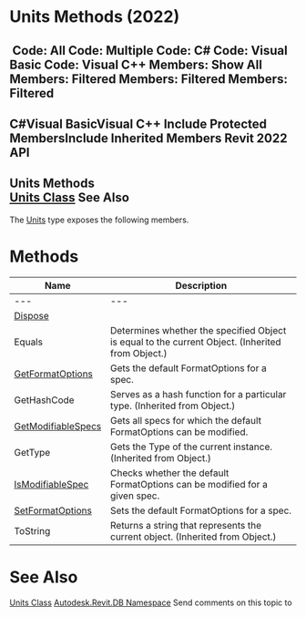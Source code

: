 # Units Methods (2022)

﻿
 Code: All Code: Multiple Code: C# Code: Visual Basic Code: Visual C++  Members: Show All Members: Filtered Members: Filtered Members: Filtered   
---  
C#Visual BasicVisual C++
Include Protected MembersInclude Inherited Members
Revit 2022 API  
---  
Units Methods  
[Units Class](89d89465-897f-4105-b935-27edf67aab3e.md "Units Class") See Also  
---  
The [Units](89d89465-897f-4105-b935-27edf67aab3e.md "Units Class") type exposes the following members.
# Methods
| Name | Description |
| --- | --- |
| --- | --- | --- |
| [Dispose](3f01880c-ea78-a3e3-e216-4836503bbda3.md "Dispose Method") |
| Equals | Determines whether the specified Object is equal to the current Object. (Inherited from Object.) |
| [GetFormatOptions](a2817756-7d35-f9b9-0daf-172010b66ed0.md "GetFormatOptions Method") | Gets the default FormatOptions for a spec. |
| GetHashCode | Serves as a hash function for a particular type.  (Inherited from Object.) |
| [GetModifiableSpecs](e7ff5a7e-ceb6-0349-2fa1-315704136c19.md "GetModifiableSpecs Method") | Gets all specs for which the default FormatOptions can be modified. |
| GetType | Gets the Type of the current instance. (Inherited from Object.) |
| [IsModifiableSpec](e897ed5d-9501-4533-4c3b-070ddbf26ab6.md "IsModifiableSpec Method") | Checks whether the default FormatOptions can be modified for a given spec. |
| [SetFormatOptions](55408411-e776-857d-a6b8-895b7f718318.md "SetFormatOptions Method") | Sets the default FormatOptions for a spec. |
| ToString | Returns a string that represents the current object. (Inherited from Object.) |

# See Also
[Units Class](89d89465-897f-4105-b935-27edf67aab3e.md "Units Class")
[Autodesk.Revit.DB Namespace](87546ba7-461b-c646-cbb1-2cb8f5bff8b2.md "Autodesk.Revit.DB Namespace")
Send comments on this topic to 